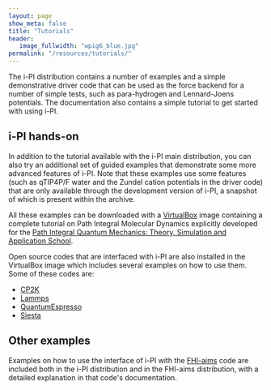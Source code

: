 ```yaml
---
layout: page
show_meta: false
title: "Tutorials"
header:
   image_fullwidth: "wpig6_blue.jpg"
permalink: "/resources/tutorials/"
---
```


The i-PI distribution contains a number of examples and a simple
demonstrative driver code that can be used as the force backend for a
number of simple tests, such as para-hydrogen and Lennard-Joens
potentials. The documentation also contains a simple tutorial to get
started with using i-PI.


i-PI hands-on
-------------
In addition to the tutorial available with
the i-PI main distribution, you can also try an additional set of
guided examples that demonstrate some more advanced features of
i-PI. Note that these examples use some features (such as qTIP4P/F
water and the Zundel cation potentials in the driver code) that are
only available through the development version of i-PI, a snapshot of
which is present within the archive.

All these examples can be downloaded with a [VirtualBox](/notyet.com)
image containing a complete tutorial on Path Integral Molecular
Dynamics explicitly developed for the
[Path Integral Quantum Mechanics: Theory, Simulation and Application School](https://www.cecam.org/workshop-1314.html).

Open source codes that are interfaced with i-PI are also installed in the
VirtualBox image which includes several examples on how to use them. Some of
these codes are:

  * [CP2K](https://www.cp2k.org/)
  * [Lammps](http://lammps.sandia.gov/)
  * [QuantumEspresso](http://quantum-espresso.org)
  * [Siesta](http://departments.icmab.es/leem/siesta/)

Other examples
--------------

Examples on how to use the interface of i-PI with the [FHI-aims](http://www.fhi-berlin.mpg.de/aims/) code 
are included both in the i-PI distribution and in the FHI-aims distribution, with a detailed explanation in
that code's documentation.

